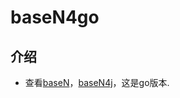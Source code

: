 # baseN4go


## 介绍

 - 查看[baseN][1]，[baseN4j][2]，这是go版本.



[1]: https://github.com/sumory/baseN
[2]: https://github.com/sumory/baseN4j
